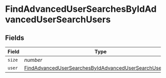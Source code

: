 # FindAdvancedUserSearchesByIdAdvancedUserSearchUsers


## Fields

| Field                                                                                                                                         | Type                                                                                                                                          | Required                                                                                                                                      | Description                                                                                                                                   | Example                                                                                                                                       |
| --------------------------------------------------------------------------------------------------------------------------------------------- | --------------------------------------------------------------------------------------------------------------------------------------------- | --------------------------------------------------------------------------------------------------------------------------------------------- | --------------------------------------------------------------------------------------------------------------------------------------------- | --------------------------------------------------------------------------------------------------------------------------------------------- |
| `size`                                                                                                                                        | *number*                                                                                                                                      | :heavy_minus_sign:                                                                                                                            | N/A                                                                                                                                           | 1                                                                                                                                             |
| `user`                                                                                                                                        | [FindAdvancedUserSearchesByIdAdvancedUserSearchUsersUser](../../models/operations/findadvancedusersearchesbyidadvancedusersearchusersuser.md) | :heavy_minus_sign:                                                                                                                            | N/A                                                                                                                                           |                                                                                                                                               |